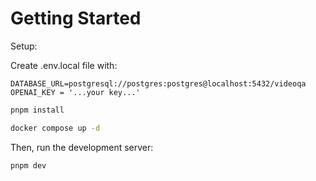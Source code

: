 # Getting Started

Setup:

Create .env.local file with:
```
DATABASE_URL=postgresql://postgres:postgres@localhost:5432/videoqa
OPENAI_KEY = '...your key...'
```


```bash
pnpm install

docker compose up -d
```


Then, run the development server:

```bash
pnpm dev
```
